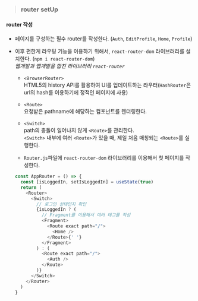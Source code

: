 > ### router setUp

#### router 작성

- 페이지를 구성하는 필수 router를 작성한다. (`Auth`, `EditProfile`, `Home`, `Profile`)

- 이후 편한게 라우팅 기능을 이용하기 위해서, `react-router-dom` 라이브러리를 설치한다. (`npm i react-router-dom`)  
   _웹개발과 앱개발을 합친 라이브러리 `react-router`_

  - `<BrowserRouter>`  
    HTML5의 history API를 활용하여 UI를 업데이트하는 라우터(`HashRouter`은 url의 hash를 이용하기에 정적인 페이지에 사용)

  - `<Route>`  
    요청받은 pathname에 해당하는 컴포넌트를 렌더링한다.

  - `<Switch>`  
    path의 충돌이 일어나지 않게 `<Route>`를 관리한다.  
    `<Switch>` 내부에 여러 `<Route>`가 있을 때, 제일 처음 매칭되는 `<Route>`를 실행한다.

  - `Router.js`파일에 `react-router-dom` 라이브러리를 이용해서 첫 페이지를 작성한다.

  ```js
  const AppRouter = () => {
    const [isLoggedIn, setIsLoggedIn] = useState(true)
    return (
      <Router>
        <Switch>
          // 로그인 상태인지 확인
          {isLoggedIn ? (
            // Fragment를 이용해서 여러 태그를 작성
            <Fragment>
              <Route exact path="/">
                <Home />
              </Route>{' '}
            </Fragment>
          ) : (
            <Route exact path="/">
              <Auth />
            </Route>
          )}
        </Switch>
      </Router>
    )
  }
  ```
